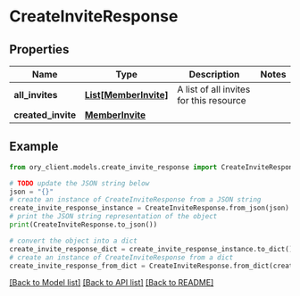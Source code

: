 # CreateInviteResponse


## Properties

Name | Type | Description | Notes
------------ | ------------- | ------------- | -------------
**all_invites** | [**List[MemberInvite]**](MemberInvite.md) | A list of all invites for this resource | 
**created_invite** | [**MemberInvite**](MemberInvite.md) |  | 

## Example

```python
from ory_client.models.create_invite_response import CreateInviteResponse

# TODO update the JSON string below
json = "{}"
# create an instance of CreateInviteResponse from a JSON string
create_invite_response_instance = CreateInviteResponse.from_json(json)
# print the JSON string representation of the object
print(CreateInviteResponse.to_json())

# convert the object into a dict
create_invite_response_dict = create_invite_response_instance.to_dict()
# create an instance of CreateInviteResponse from a dict
create_invite_response_from_dict = CreateInviteResponse.from_dict(create_invite_response_dict)
```
[[Back to Model list]](../README.md#documentation-for-models) [[Back to API list]](../README.md#documentation-for-api-endpoints) [[Back to README]](../README.md)


